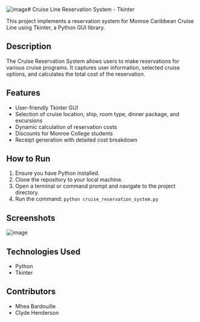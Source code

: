 ![image](https://github.com/BardouilleMhea/CruiseLineReservationSystem_Tkinter/assets/95055804/8aa29dfe-2b48-4242-9e59-fd5c1c0ff707)# Cruise Line Reservation System - Tkinter

This project implements a reservation system for Monroe Caribbean Cruise Line using Tkinter, a Python GUI library.

## Description

The Cruise Reservation System allows users to make reservations for various cruise programs. It captures user information, selected cruise options, and calculates the total cost of the reservation.

## Features

- User-friendly Tkinter GUI
- Selection of cruise location, ship, room type, dinner package, and excursions
- Dynamic calculation of reservation costs
- Discounts for Monroe College students
- Receipt generation with detailed cost breakdown

## How to Run

1. Ensure you have Python installed.
2. Clone the repository to your local machine.
3. Open a terminal or command prompt and navigate to the project directory.
4. Run the command: `python cruise_reservation_system.py`

## Screenshots
![image](https://github.com/BardouilleMhea/CruiseLineReservationSystem_Tkinter/assets/95055804/9603e9b7-b384-4377-80be-195b075947c1)


## Technologies Used

- Python
- Tkinter

## Contributors

- Mhea Bardouille
- Clyde Henderson
  


